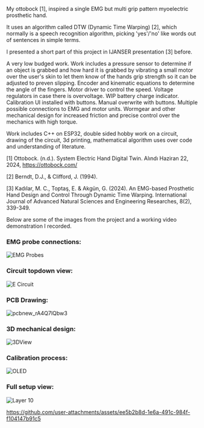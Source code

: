 My ottobock [1], inspired a single EMG but multi grip pattern myoelectric prosthetic hand.

It uses an algorithm called DTW (Dynamic Time Warping) [2], which normally is a speech recognition algorithm, picking 'yes'/'no' like words out of sentences in simple terms.

I presented a short part of this project in IJANSER presentation [3] before.

A very low budged work.
Work includes a pressure sensor to determine if an object is grabbed and how hard it is grabbed by vibrating a small motor over the user's skin to let them know of the hands grip strength so it can be adjusted to preven slipping. 
Encoder and kinematic equations to determine the angle of the fingers.
Motor driver to control the speed.
Voltage regulators in case there is overvoltage.
WIP battery charge indicator.
Calibration UI installed with buttons.
Manual overwrite with buttons.
Multiple possible connections to EMG and motor units.
Wormgear and other mechanical design for increased friction and precise control over the mechanics with high torque.

Work includes C++ on ESP32, double sided hobby work on a circuit, drawing of the circuit, 3d printing, mathematical algorithm uses over code and understanding of literature.

[1] Ottobock. (n.d.). System Electric Hand Digital Twin. Alındı Haziran 22, 2024, https://ottobock.com/

[2] Berndt, D.J., & Clifford, J. (1994).

[3] Kadılar, M. C., Toptaş, E. & Akgün, G. (2024). An EMG-based Prosthetic Hand Design and Control Through Dynamic Time Warping. International Journal of Advanced Natural Sciences and Engineering Researches, 8(2), 339-349. 


Below are some of the images from the project and a working video demonstration I recorded.

### EMG probe connections:

![EMG Probes](https://github.com/user-attachments/assets/c286c6e3-3aae-4f18-991e-e6e62725d567)

### Circuit topdown view:

![E Circuit](https://github.com/user-attachments/assets/dcf46c61-ebfa-4250-a517-7626e3944b9f)

### PCB Drawing:

![pcbnew_rA4Q7lQbw3](https://github.com/user-attachments/assets/0701f87a-ca53-46b9-9a88-1d37206926b3)

### 3D mechanical design:

![3DView](https://github.com/user-attachments/assets/ef785796-5f56-4458-9748-d2fed3997954)

### Calibration process:

![OLED](https://github.com/user-attachments/assets/c69b61e3-642b-458f-b2a8-5e7c67c7c2f6)

### Full setup view:

![Layer 10](https://github.com/user-attachments/assets/25244ae5-5a1d-4c5f-933f-386d501a663f)


https://github.com/user-attachments/assets/ee5b2b8d-1e6a-491c-984f-f104147b91c5

